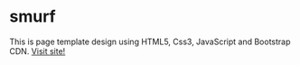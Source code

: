 # smurf

This is page template design using HTML5, Css3, JavaScript and Bootstrap CDN.
[Visit site!](https://aquib-haque19.github.io/smurf/)
